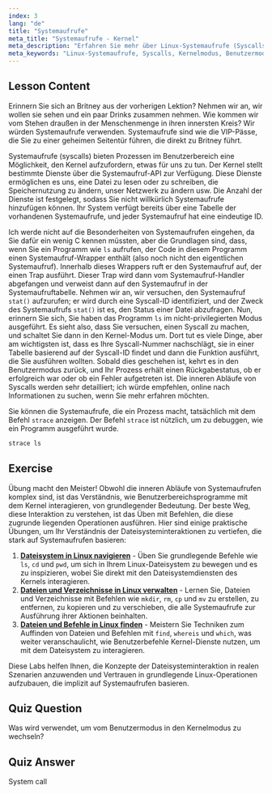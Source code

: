 ```yaml
---
index: 3
lang: "de"
title: "Systemaufrufe"
meta_title: "Systemaufrufe - Kernel"
meta_description: "Erfahren Sie mehr über Linux-Systemaufrufe (Syscalls) und wie sie mit dem Kernel interagieren. Verstehen Sie den Benutzer- und Kernelmodus und verwenden Sie `strace` zum Debuggen. Beginnen Sie Ihre Linux-Reise!"
meta_keywords: "Linux-Systemaufrufe, Syscalls, Kernelmodus, Benutzermodus, strace-Befehl, Linux-Tutorial, Linux für Anfänger, Linux-Anleitung"
---
```


## Lesson Content

Erinnern Sie sich an Britney aus der vorherigen Lektion? Nehmen wir an, wir wollen sie sehen und ein paar Drinks zusammen nehmen. Wie kommen wir vom Stehen draußen in der Menschenmenge in ihren innersten Kreis? Wir würden Systemaufrufe verwenden. Systemaufrufe sind wie die VIP-Pässe, die Sie zu einer geheimen Seitentür führen, die direkt zu Britney führt.

Systemaufrufe (syscalls) bieten Prozessen im Benutzerbereich eine Möglichkeit, den Kernel aufzufordern, etwas für uns zu tun. Der Kernel stellt bestimmte Dienste über die Systemaufruf-API zur Verfügung. Diese Dienste ermöglichen es uns, eine Datei zu lesen oder zu schreiben, die Speichernutzung zu ändern, unser Netzwerk zu ändern usw. Die Anzahl der Dienste ist festgelegt, sodass Sie nicht willkürlich Systemaufrufe hinzufügen können. Ihr System verfügt bereits über eine Tabelle der vorhandenen Systemaufrufe, und jeder Systemaufruf hat eine eindeutige ID.

Ich werde nicht auf die Besonderheiten von Systemaufrufen eingehen, da Sie dafür ein wenig C kennen müssten, aber die Grundlagen sind, dass, wenn Sie ein Programm wie `ls` aufrufen, der Code in diesem Programm einen Systemaufruf-Wrapper enthält (also noch nicht den eigentlichen Systemaufruf). Innerhalb dieses Wrappers ruft er den Systemaufruf auf, der einen Trap ausführt. Dieser Trap wird dann vom Systemaufruf-Handler abgefangen und verweist dann auf den Systemaufruf in der Systemaufruftabelle. Nehmen wir an, wir versuchen, den Systemaufruf `stat()` aufzurufen; er wird durch eine Syscall-ID identifiziert, und der Zweck des Systemaufrufs `stat()` ist es, den Status einer Datei abzufragen. Nun, erinnern Sie sich, Sie haben das Programm `ls` im nicht-privilegierten Modus ausgeführt. Es sieht also, dass Sie versuchen, einen Syscall zu machen, und schaltet Sie dann in den Kernel-Modus um. Dort tut es viele Dinge, aber am wichtigsten ist, dass es Ihre Syscall-Nummer nachschlägt, sie in einer Tabelle basierend auf der Syscall-ID findet und dann die Funktion ausführt, die Sie ausführen wollten. Sobald dies geschehen ist, kehrt es in den Benutzermodus zurück, und Ihr Prozess erhält einen Rückgabestatus, ob er erfolgreich war oder ob ein Fehler aufgetreten ist. Die inneren Abläufe von Syscalls werden sehr detailliert; ich würde empfehlen, online nach Informationen zu suchen, wenn Sie mehr erfahren möchten.

Sie können die Systemaufrufe, die ein Prozess macht, tatsächlich mit dem Befehl `strace` anzeigen. Der Befehl `strace` ist nützlich, um zu debuggen, wie ein Programm ausgeführt wurde.

```bash
strace ls
```

## Exercise

Übung macht den Meister! Obwohl die inneren Abläufe von Systemaufrufen komplex sind, ist das Verständnis, wie Benutzerbereichsprogramme mit dem Kernel interagieren, von grundlegender Bedeutung. Der beste Weg, diese Interaktion zu verstehen, ist das Üben mit Befehlen, die diese zugrunde liegenden Operationen ausführen. Hier sind einige praktische Übungen, um Ihr Verständnis der Dateisysteminteraktionen zu vertiefen, die stark auf Systemaufrufen basieren:

1. **[Dateisystem in Linux navigieren](https://labex.io/de/labs/comptia-navigate-the-filesystem-in-linux-590971)** - Üben Sie grundlegende Befehle wie `ls`, `cd` und `pwd`, um sich in Ihrem Linux-Dateisystem zu bewegen und es zu inspizieren, wobei Sie direkt mit den Dateisystemdiensten des Kernels interagieren.
2. **[Dateien und Verzeichnisse in Linux verwalten](https://labex.io/de/labs/comptia-manage-files-and-directories-in-linux-590835)** - Lernen Sie, Dateien und Verzeichnisse mit Befehlen wie `mkdir`, `rm`, `cp` und `mv` zu erstellen, zu entfernen, zu kopieren und zu verschieben, die alle Systemaufrufe zur Ausführung ihrer Aktionen beinhalten.
3. **[Dateien und Befehle in Linux finden](https://labex.io/de/labs/comptia-find-files-and-commands-in-linux-590834)** - Meistern Sie Techniken zum Auffinden von Dateien und Befehlen mit `find`, `whereis` und `which`, was weiter veranschaulicht, wie Benutzerbefehle Kernel-Dienste nutzen, um mit dem Dateisystem zu interagieren.

Diese Labs helfen Ihnen, die Konzepte der Dateisysteminteraktion in realen Szenarien anzuwenden und Vertrauen in grundlegende Linux-Operationen aufzubauen, die implizit auf Systemaufrufen basieren.

## Quiz Question

Was wird verwendet, um vom Benutzermodus in den Kernelmodus zu wechseln?

## Quiz Answer

System call

